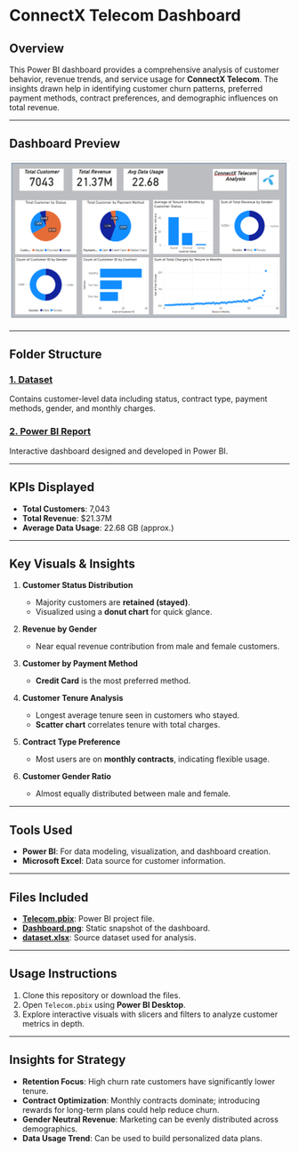 # ConnectX Telecom Dashboard

## Overview
This Power BI dashboard provides a comprehensive analysis of customer behavior, revenue trends, and service usage for **ConnectX Telecom**. The insights drawn help in identifying customer churn patterns, preferred payment methods, contract preferences, and demographic influences on total revenue.

---

## Dashboard Preview

![Dashboard Preview](https://github.com/21BPS1591/ConnectX-Telecom-Analysis-PowerBi/blob/main/ConnectX%20Telecom%20Dashboard.png)

---

## Folder Structure

### [1. Dataset](https://github.com/21BPS1591/ConnectX-Telecom-Analysis-PowerBi/blob/main/ConnectX%2BTelecom%2Bdataset.xlsx)  
Contains customer-level data including status, contract type, payment methods, gender, and monthly charges.

### [2. Power BI Report](https://github.com/21BPS1591/ConnectX-Telecom-Analysis-PowerBi/blob/main/ConnectX%20Telecom.pbix)  
Interactive dashboard designed and developed in Power BI.

---

## KPIs Displayed

- **Total Customers**: 7,043
- **Total Revenue**: $21.37M
- **Average Data Usage**: 22.68 GB (approx.)

---

## Key Visuals & Insights

1. **Customer Status Distribution**  
   - Majority customers are **retained (stayed)**.
   - Visualized using a **donut chart** for quick glance.

2. **Revenue by Gender**  
   - Near equal revenue contribution from male and female customers.

3. **Customer by Payment Method**  
   - **Credit Card** is the most preferred method.

4. **Customer Tenure Analysis**  
   - Longest average tenure seen in customers who stayed.
   - **Scatter chart** correlates tenure with total charges.

5. **Contract Type Preference**  
   - Most users are on **monthly contracts**, indicating flexible usage.

6. **Customer Gender Ratio**  
   - Almost equally distributed between male and female.

---

## Tools Used

- **Power BI**: For data modeling, visualization, and dashboard creation.
- **Microsoft Excel**: Data source for customer information.

---

## Files Included

- **[Telecom.pbix](https://github.com/21BPS1591/ConnectX-Telecom-Analysis-PowerBi/blob/main/ConnectX%20Telecom.pbix)**: Power BI project file.
- **[Dashboard.png](https://github.com/21BPS1591/ConnectX-Telecom-Analysis-PowerBi/blob/main/ConnectX%20Telecom%20Dashboard.png)**: Static snapshot of the dashboard.
- **[dataset.xlsx](https://github.com/21BPS1591/ConnectX-Telecom-Analysis-PowerBi/blob/main/ConnectX%2BTelecom%2Bdataset.xlsx)**: Source dataset used for analysis.

---

## Usage Instructions

1. Clone this repository or download the files.
2. Open `Telecom.pbix` using **Power BI Desktop**.
3. Explore interactive visuals with slicers and filters to analyze customer metrics in depth.

---

## Insights for Strategy

- **Retention Focus**: High churn rate customers have significantly lower tenure.
- **Contract Optimization**: Monthly contracts dominate; introducing rewards for long-term plans could help reduce churn.
- **Gender Neutral Revenue**: Marketing can be evenly distributed across demographics.
- **Data Usage Trend**: Can be used to build personalized data plans.

